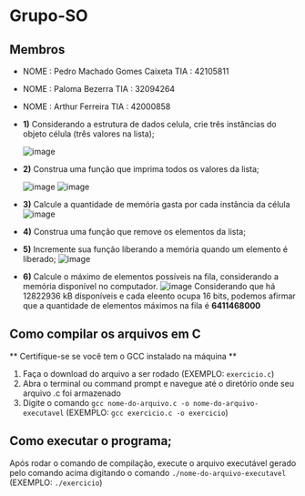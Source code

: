# Grupo-SO
## Membros

* NOME : Pedro Machado Gomes Caixeta TIA  : 42105811

* NOME : Paloma Bezerra TIA  : 32094264

* NOME : Arthur Ferreira TIA  : 42000858


* **1)** Considerando a estrutura de dados celula, crie três instâncias do objeto célula (três valores na lista); 

    ![image](https://user-images.githubusercontent.com/60948786/234988048-6bfd2f34-48aa-480a-b425-d74663e5f742.png)

* **2)** Construa uma função que imprima todos os valores da lista; 

     ![image](https://user-images.githubusercontent.com/60948786/234988108-034b7513-d18c-4cd3-b4e3-bb8e3ab9187d.png)
     ![image](https://user-images.githubusercontent.com/60948786/234988265-e31143ed-3278-405e-92a0-6ac13fc85bd2.png)
      
* **3)** Calcule a quantidade de memória gasta por cada instância da célula
      ![image](https://user-images.githubusercontent.com/60948786/234988473-ff674131-f812-4fa6-bdfe-03cd4d29f31f.png)

* **4)** Construa uma função que remove os elementos da lista;
* **5)** Incremente sua função liberando a memória quando um elemento é liberado;
        ![image](https://user-images.githubusercontent.com/60948786/234988768-2fd44fb4-f028-4a6a-8a44-dafa42826210.png)


* **6)** Calcule o máximo de elementos possíveis na fila, considerando a memória disponível no computador.
        ![image](https://user-images.githubusercontent.com/60948786/234990529-7c1cc619-4f95-491c-ba63-a3a362a56f35.png)
        Considerando que há 12822936 kB disponíveis e cada eleento ocupa 16 bits, podemos afirmar que a quantidade de elementos máximos na fila é **6411468000**


## Como compilar os arquivos em C
** Certifique-se se você tem o GCC instalado na máquina **
1. Faça o download do arquivo a ser rodado (EXEMPLO: `exercicio.c`)
2. Abra o terminal ou command prompt e navegue até o diretório onde seu arquivo .c foi armazenado
3. Digite o comando `gcc nome-do-arquivo.c -o nome-do-arquivo-executavel` (EXEMPLO: `gcc exercicio.c -o exercicio`)

## Como executar o programa;

Após rodar o comando de compilação, execute o arquivo executável gerado pelo comando acima digitando o comando `./nome-do-arquivo-executavel` (EXEMPLO: `./exercicio`)
